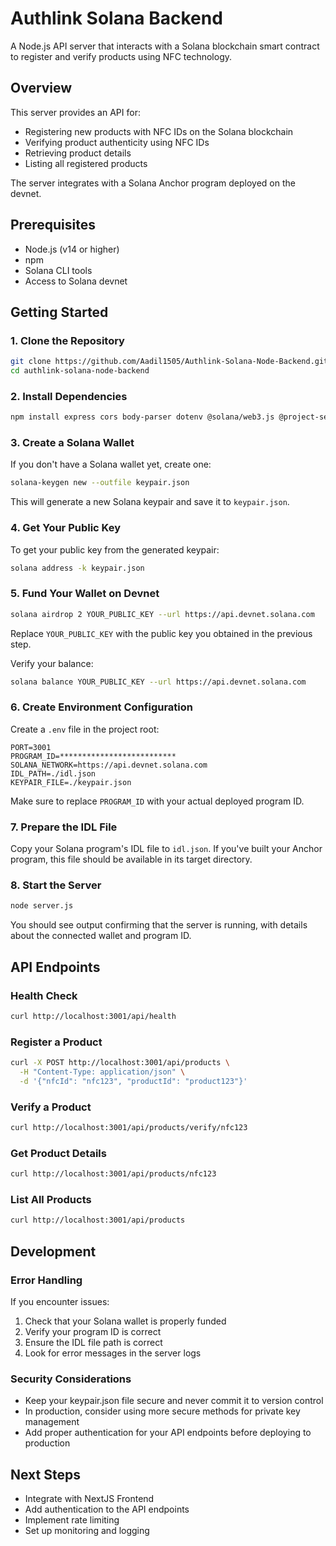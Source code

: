 # Authlink Solana Backend

A Node.js API server that interacts with a Solana blockchain smart contract to register and verify products using NFC technology.

## Overview

This server provides an API for:
- Registering new products with NFC IDs on the Solana blockchain
- Verifying product authenticity using NFC IDs
- Retrieving product details
- Listing all registered products

The server integrates with a Solana Anchor program deployed on the devnet.

## Prerequisites

- Node.js (v14 or higher)
- npm
- Solana CLI tools
- Access to Solana devnet

## Getting Started

### 1. Clone the Repository

```bash
git clone https://github.com/Aadil1505/Authlink-Solana-Node-Backend.git
cd authlink-solana-node-backend
```

### 2. Install Dependencies

```bash
npm install express cors body-parser dotenv @solana/web3.js @project-serum/anchor
```

### 3. Create a Solana Wallet

If you don't have a Solana wallet yet, create one:

```bash
solana-keygen new --outfile keypair.json
```

This will generate a new Solana keypair and save it to `keypair.json`.

### 4. Get Your Public Key

To get your public key from the generated keypair:

```bash
solana address -k keypair.json
```

### 5. Fund Your Wallet on Devnet

```bash
solana airdrop 2 YOUR_PUBLIC_KEY --url https://api.devnet.solana.com
```

Replace `YOUR_PUBLIC_KEY` with the public key you obtained in the previous step.

Verify your balance:

```bash
solana balance YOUR_PUBLIC_KEY --url https://api.devnet.solana.com
```

### 6. Create Environment Configuration

Create a `.env` file in the project root:

```
PORT=3001
PROGRAM_ID=**************************
SOLANA_NETWORK=https://api.devnet.solana.com
IDL_PATH=./idl.json
KEYPAIR_FILE=./keypair.json
```

Make sure to replace `PROGRAM_ID` with your actual deployed program ID.

### 7. Prepare the IDL File

Copy your Solana program's IDL file to `idl.json`. If you've built your Anchor program, this file should be available in its target directory.

### 8. Start the Server

```bash
node server.js
```

You should see output confirming that the server is running, with details about the connected wallet and program ID.

## API Endpoints

### Health Check
```bash
curl http://localhost:3001/api/health
```

### Register a Product
```bash
curl -X POST http://localhost:3001/api/products \
  -H "Content-Type: application/json" \
  -d '{"nfcId": "nfc123", "productId": "product123"}'
```

### Verify a Product
```bash
curl http://localhost:3001/api/products/verify/nfc123
```

### Get Product Details
```bash
curl http://localhost:3001/api/products/nfc123
```

### List All Products
```bash
curl http://localhost:3001/api/products
```

## Development

### Error Handling

If you encounter issues:
1. Check that your Solana wallet is properly funded
2. Verify your program ID is correct
3. Ensure the IDL file path is correct
4. Look for error messages in the server logs

### Security Considerations

- Keep your keypair.json file secure and never commit it to version control
- In production, consider using more secure methods for private key management
- Add proper authentication for your API endpoints before deploying to production

## Next Steps

- Integrate with NextJS Frontend
- Add authentication to the API endpoints
- Implement rate limiting
- Set up monitoring and logging

